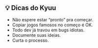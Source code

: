 ## 💡 Dicas do Kyuu

- Não espere estar “pronto” pra começar.
- Copiar jogos famosos no começo é OK.
- Todo dev já travou em bugs idiotas.
- Documente suas ideias.
- Curta o processo.
